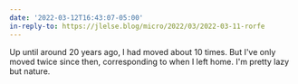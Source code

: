 ```yaml
---
date: '2022-03-12T16:43:07-05:00'
in-reply-to: https://jlelse.blog/micro/2022/03/2022-03-11-rorfe
---
```


Up until around 20 years ago, I had moved about 10 times. But I've only moved twice since then, corresponding to when I left home. I'm pretty lazy but nature.